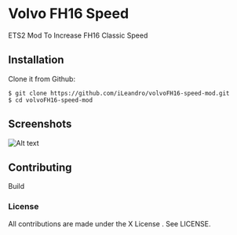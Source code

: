 # Volvo FH16 Speed
ETS2 Mod To Increase FH16 Classic Speed



## Installation
Clone it from Github:

```
$ git clone https://github.com/iLeandro/volvoFH16-speed-mod.git
$ cd volvoFH16-speed-mod
```



## Screenshots
![Alt text](https://i.imgur.com "Test")




## Contributing
Build 




### License
All contributions are made under the X License . See LICENSE.

